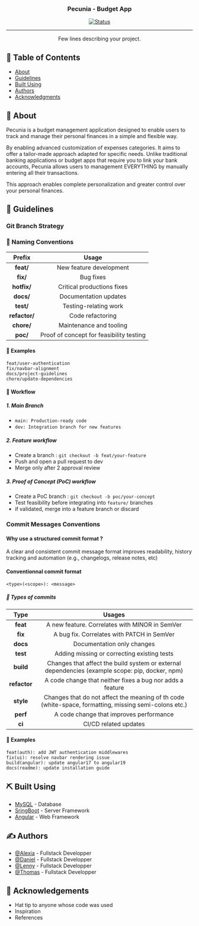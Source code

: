 <h3 align="center">Pecunia - Budget App</h3>

<div align="center">

  [![Status](https://img.shields.io/badge/status-active-success.svg)]()

</div>

---

<p align="center"> Few lines describing your project.
    <br>
</p>

## 📝 Table of Contents

- [About](#about)
- [Guidelines](#guidelines)
- [Built Using](#built_using)
- [Authors](#authors)
- [Acknowledgments](#acknowledgement)

## 🧐 About <a name = "about"></a>

Pecunia is a budget management application designed to enable users to track and manage their personal finances in a simple and flexible way.

By enabling advanced customization of expenses categories. It aims to offer a tailor-made approach adapted for specific needs.
Unlike traditional banking applications or budget apps that require you to link your bank accounts,
Pecunia allows users to management EVERYTHING by manually entering all their transactions.

This approach enables complete personalization and greater control over your personal finances.

## 📓 Guidelines <a name="guidelines"></a>

### Git Branch Strategy

### 📌 Naming Conventions

| Prefix | Usage |
| :-------: | :------:|
| **feat/** | New feature development |
| **fix/** | Bug fixes |
| **hotfix/** | Critical productions fixes |
| **docs/** | Documentation updates |
| **test/** | Testing-relating work |
| **refactor/** | Code refactoring |
| **chore/** | Maintenance and tooling |
| **poc/** | Proof of concept for feasibility testing |

#### 🔷 Examples

```git
feat/user-authentication
fix/navbar-alignment
docs/project-guidelines
chore/update-dependencies
```

#### 🔄 Workflow

##### 1. Main Branch

- `main: Production-ready code`
- `dev: Integration branch for new features`

##### 2. Feature workflow

- Create a branch : `git checkout -b feat/your-feature`
- Push and open a pull request to dev
- Merge only after 2 approval review

##### 3. Proof of Concept (PoC) workflow

- Create a PoC branch : `git checkout -b poc/your-concept`
- Test feasibility before integrating into `feature/` branches
- if validated, merge into a feature branch or discard

### Commit Messages Conventions

#### Why use a structured commit format ?

A clear and consistent commit message format improves readability, history tracking and automation (e.g., changelogs, release notes, etc)

#### Conventionnal commit format

`<type>(<scope>): <message>`

##### 🔷 Types of commits

| Type | Usages |
| :------: | :-----:|
| **feat** | A new feature. Correlates with MINOR in SemVer |
| **fix** | A bug fix. Correlates with PATCH in SemVer |
| **docs** | Documentation only changes |
| **test** | Adding missing or correcting existing tests |
| **build** | Changes that affect the build system or external dependencies (example scope: pip, docker, npm)
| **refactor** | A code change that neither fixes a bug nor adds a feature |
| **style** | Changes that do not affect the meaning of th code (white-space, formatting, missing semi-colons etc.) |
| **perf** | A code change that improves performance |
| **ci** | CI/CD related updates |

#### 📌 Examples

```git
feat(auth): add JWT authentication middlewares
fix(ui): resolve navbar rendering issue
build(angular): update angular17 to angular19
docs(readme): update installation guide
```

## ⛏️ Built Using <a name = "built_using"></a>

- [MySQL](https://www.mysql.com/) - Database
- [SringBoot](https://spring.io/projects/spring-boot) - Server Framework
- [Angular](https://angular.dev/) - Web Framework

## ✍️ Authors <a name = "authors"></a>

- [@Alexia](https://github.com/AlexiaGu) - Fullstack Developper
- [@Daniel](https://github.com/danielgonzalez0) - Fullstack Developper
- [@Lenny](https://github.com/lenny-zanotelli) - Fullstack Developper
- [@Thomas](https://github.com/Thomas-Lunardo) - Fullstack Developper

## 🎉 Acknowledgements <a name = "acknowledgement"></a>

- Hat tip to anyone whose code was used
- Inspiration
- References
